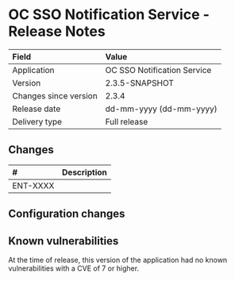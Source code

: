 # OC SSO Notification Service - Release Notes

| Field                     | Value                       |
|:--------------------------|:----------------------------|
| Application               | OC SSO Notification Service |
| Version                   | 2.3.5-SNAPSHOT              |
| Changes since version     | 2.3.4                       |
| Release date              | dd-mm-yyyy (dd-mm-yyyy)     |
| Delivery type             | Full release                |

## Changes
<!-- Please note only the stories should be added. -->

| #        | Description                                                   |
|:---------|:--------------------------------------------------------------|
| ENT-XXXX |                                                               |


## Configuration changes

## Known vulnerabilities

At the time of release, this version of the application had no known vulnerabilities with a CVE of 7 or higher.
